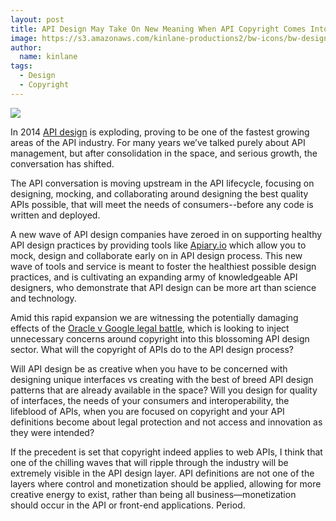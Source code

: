 ```yaml
---
layout: post
title: API Design May Take On New Meaning When API Copyright Comes Into The Picture
image: https://s3.amazonaws.com/kinlane-productions2/bw-icons/bw-design.png
author:
  name: kinlane
tags:
  - Design
  - Copyright
---
```

[![](https://s3.amazonaws.com/kinlane-productions2/bw-icons/bw-design.png)](http://design.apievangelist.com/)

In 2014 [API design](http://design.apievangelist.com/) is exploding, proving to be one of the fastest growing areas of the API industry. For many years we’ve talked purely about API management, but after consolidation in the space, and serious growth, the conversation has shifted.

The API conversation is moving upstream in the API lifecycle, focusing on designing, mocking, and collaborating around designing the best quality APIs possible, that will meet the needs of consumers--before any code is written and deployed.

A new wave of API design companies have zeroed in on supporting healthy API design practices by providing tools like [Apiary.io](http://apiary.io) which allow you to mock, design and collaborate early on in API design process. This new wave of tools and service is meant to foster the healthiest possible design practices, and is cultivating an expanding army of knowledgeable API designers, who demonstrate that API design can be more art than science and technology.

Amid this rapid expansion we are witnessing the potentially damaging effects of the [Oracle v Google legal battle](http://apievangelist.com/2014/05/10/where-will-your-api-stand-in-the-oracle-v-google-api-copyright-debate/), which is looking to inject unnecessary concerns around copyright into this blossoming API design sector. What will the copyright of APIs do to the API design process?

Will API design be as creative when you have to be concerned with designing unique interfaces vs creating with the best of breed API design patterns that are already available in the space? Will you design for quality of interfaces, the needs of your consumers and interoperability, the lifeblood of APIs, when you are focused on copyright and your API definitions become about legal protection and not access and innovation as they were intended?

If the precedent is set that copyright indeed applies to web APIs, I think that one of the chilling waves that will ripple through the industry will be extremely visible in the API design layer. API definitions are not one of the layers where control and monetization should be applied, allowing for more creative energy to exist, rather than being all business—monetization should occur in the API or front-end applications. Period.